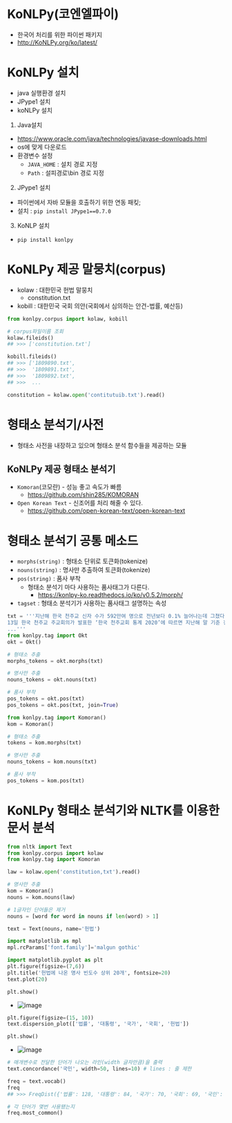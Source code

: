 # KoNLPy(코엔엘파이)
- 한국어 처리를 위한 파이썬 패키지
- http://KoNLPy.org/ko/latest/

# KoNLPy 설치
- java 실행환경 설치
- JPype1 설치
- koNLPy 설치

1. Java설치
- https://www.oracle.com/java/technologies/javase-downloads.html
- os에 맞게 다운로드
- 환경변수 설정
  - `JAVA_HOME` : 설치 경로 지정
  - `Path` : 설피경로\bin 경로 지정
2. JPype1 설치
- 파이썬에서 자바 모듈을 호출하기 위한 연동 패킺;
- 설치 : `pip install JPype1==0.7.0`
3. KoNLP 설치
- `pip install konlpy`

# KoNLPy 제공 말뭉치(corpus)
- kolaw : 대한민국 헌법 말뭉치
  - constitution.txt
- kobill : 대한민국 국회 의안(국회에서 심의하는 안건-법률, 예산등)
```python
from konlpy.corpus import kolaw, kobill

# corpus파일이름 조회
kolaw.fileids()
## >>> ['constitution.txt']

kobill.fileids()
## >>> ['1809890.txt',
## >>>  '1809891.txt',
## >>>  '1809892.txt',
## >>>  ...

constitution = kolaw.open('contitutuib.txt').read()
```
# 형태소 분석기/사전
- 형태소 사전을 내장하고 있으며 형태소 분석 함수들을 제공하는 모듈
## KoNLPy 제공 형태소 분석기
- `Komoran`(코모란) - 성능 좋고 속도가 빠름
  - https://github.com/shin285/KOMORAN
- `Open Korean Text` - 신조어를 처리 해줄 수 있다.
  - https://github.com/open-korean-text/open-korean-text

# 형태소 분석기 공통 메소드
- `morphs(string)` : 형태소 단위로 토큰화(tokenize)
- `nouns(string)` : 명사만 추출하여 토큰화(tokenize)
- `pos(string)` : 품사 부착
  - 형태소 분석기 마다 사용하는 품사태그가 다른다.
    - https://konlpy-ko.readthedocs.io/ko/v0.5.2/morph/
- `tagset` : 형태소 분석기가 사용하는 품사태그 설명하는 속성
```python
txt = '''지난해 한국 천주교 신자 수가 592만여 명으로 전년보다 0.1% 늘어나는데 그쳤다. 코로나19 여파로 70년 만에 최저치 증가율을 보인 것으로, 신자 증가세가 둔화하는 것뿐 아니라 신자의 고령화도 심화하고 있다.
13일 한국 천주교 주교회의가 발표한 ‘한국 천주교회 통계 2020’에 따르면 지난해 말 기준 전국 16개 교구가 집계한 신자 수는 592만 3300명으로 2019년 대비 0.1%(8631명) 증가했다. 이는 총 인구 5297만 4563명의 11.2%에 해당한다. 총 인구 대
...'''
from konlpy.tag import Okt
okt = Okt()

# 형태소 추출
morphs_tokens = okt.morphs(txt)

# 명사만 추출
nouns_tokens = okt.nouns(txt)

# 품사 부착
pos_tokens = okt.pos(txt)
pos_tokens = okt.pos(txt, join=True)

from konlpy.tag import Komoran()
kom = Komoran()

# 형태소 추출
tokens = kom.morphs(txt)

# 명사만 추출
nouns_tokens = kom.nouns(txt)

# 품사 부착
pos_tokens = kom.pos(txt)
```
# KoNLPy 형태소 분석기와 NLTK를 이용한 문서 분석
```python
from nltk import Text
from konlpy.corpus import kolaw
from konlpy.tag import Komoran

law = kolaw.open('constitution,txt').read()

# 명사만 추출
kom = Komoran()
nouns = kom.nouns(law)

# 1글자인 단어들은 제거
nouns = [word for word in nouns if len(word) > 1]

text = Text(nouns, name='헌법')

import matplotlib as mpl
mpl.rcParams['font.family']='malgun gothic'

import matplotlib.pyplot as plt
plt.figure(figsize=(7,6))
plt.title('헌법에 나온 명사 빈도수 상위 20개', fontsize=20)
text.plot(20)

plt.show()
```
- ![image](https://user-images.githubusercontent.com/77317312/114696625-d2d7b680-9d57-11eb-8860-dbbf45f92f47.png)
```python
plt.figure(figsize=(15, 10))
text.dispersion_plot(['법률', '대통령', '국가', '국회', '헌법'])

plt.show()
```
- ![image](https://user-images.githubusercontent.com/77317312/114696766-ff8bce00-9d57-11eb-98a3-4df939b98b62.png)
```python
# 매개변수로 전달한 단어가 나오는 라인(width 글자만큼)을 출력
text.concordance('국민', width=50, lines=10) # lines : 줄 제한

freq = text.vocab()
freq
## >>> FreqDist({'법률': 128, '대통령': 84, '국가': 70, '국회': 69, '국민': 67, '헌법': 55, '필요': 30, '기타': 26, '사항': 23, '법관': 22, ...})

# 각 단어가 몇번 사용됐는지
freq.most_common()
```
